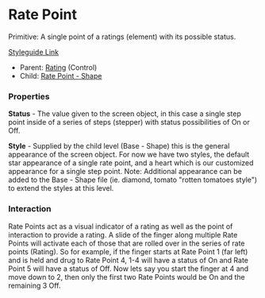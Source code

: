 # Rate Point

Primitive: A single point of a ratings (element) with its possible status.

[Styleguide Link](https://zpl.io/VQJrR84)

- Parent: [Rating](https://github.com/able-app/docs/blob/b10f6d1205bbfb1cddfd150d1390ba848812d9d0/controls/%CE%B5%20elements/rating/rating.md) (Control)
- Child: [Rate Point - Shape](https://github.com/able-app/docs/blob/b10f6d1205bbfb1cddfd150d1390ba848812d9d0/controls/%CE%B5%20elements/rating/ratepoint-shape.md)

### Properties

**Status** - The value given to the screen object, in this case a single step point inside of a series of steps (stepper) with status possibilities of On or Off.

**Style** - Supplied by the child level (Base - Shape) this is the general appearance of the screen object.  For now we have two styles, the default star appearance of a single rate point, and a heart which is our customized appearance for a single step point.  Note: Additional appearance can be added to the Base - Shape file (ie. diamond, tomato "rotten tomatoes style") to extend the styles at this level.

### Interaction

Rate Points act as a visual indicator of a rating as well as the point of interaction to provide a rating. A slide of the finger along multiple Rate Points will activate each of those that are rolled over in the series of rate points (Rating). So for example, if the finger starts at Rate Point 1 (far left) and is held and drug to Rate Point 4, 1-4 will have a status of On and Rate Point 5 will have a status of Off.  Now lets say you start the finger at 4 and move down to 2, then only the first two Rate Points would be On and the remaining 3 Off.